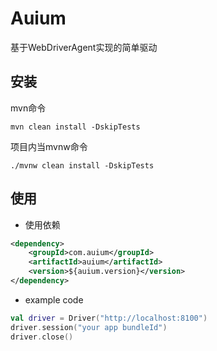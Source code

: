 # Auium
基于WebDriverAgent实现的简单驱动

## 安装
mvn命令
```shell
mvn clean install -DskipTests
```

项目内当mvnw命令
```shell
./mvnw clean install -DskipTests
```

## 使用

- 使用依赖
```xml
<dependency>
    <groupId>com.auium</groupId>
    <artifactId>auium</artifactId>
    <version>${auium.version}</version>
</dependency>
```

- example code
```kotlin
val driver = Driver("http://localhost:8100")
driver.session("your app bundleId")
driver.close()
```
